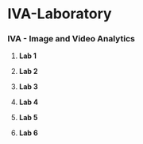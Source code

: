 # IVA-Laboratory

### IVA - Image and Video Analytics

1. **Lab 1**

2. **Lab 2**

3. **Lab 3**

4. **Lab 4**


5. **Lab 5**

6. **Lab 6**



